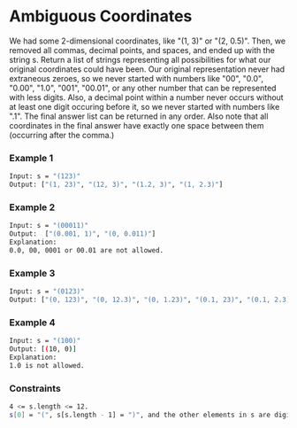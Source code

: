 # Ambiguous Coordinates

We had some 2-dimensional coordinates, like "(1, 3)" or "(2, 0.5)".  Then, we removed all commas, decimal points, and spaces, and ended up with the string s.  Return a list of strings representing all possibilities for what our original coordinates could have been.
Our original representation never had extraneous zeroes, so we never started with numbers like "00", "0.0", "0.00", "1.0", "001", "00.01", or any other number that can be represented with less digits.  Also, a decimal point within a number never occurs without at least one digit occuring before it, so we never started with numbers like ".1".
The final answer list can be returned in any order.  Also note that all coordinates in the final answer have exactly one space between them (occurring after the comma.)

### Example 1
```sh
Input: s = "(123)"
Output: ["(1, 23)", "(12, 3)", "(1.2, 3)", "(1, 2.3)"]
```

### Example 2
```sh
Input: s = "(00011)"
Output:  ["(0.001, 1)", "(0, 0.011)"]
Explanation: 
0.0, 00, 0001 or 00.01 are not allowed.
```

### Example 3
```sh
Input: s = "(0123)"
Output: ["(0, 123)", "(0, 12.3)", "(0, 1.23)", "(0.1, 23)", "(0.1, 2.3)", "(0.12, 3)"]
```

### Example 4
```sh
Input: s = "(100)"
Output: [(10, 0)]
Explanation: 
1.0 is not allowed.
```

### Constraints
```sh
4 <= s.length <= 12.
s[0] = "(", s[s.length - 1] = ")", and the other elements in s are digits.
```
